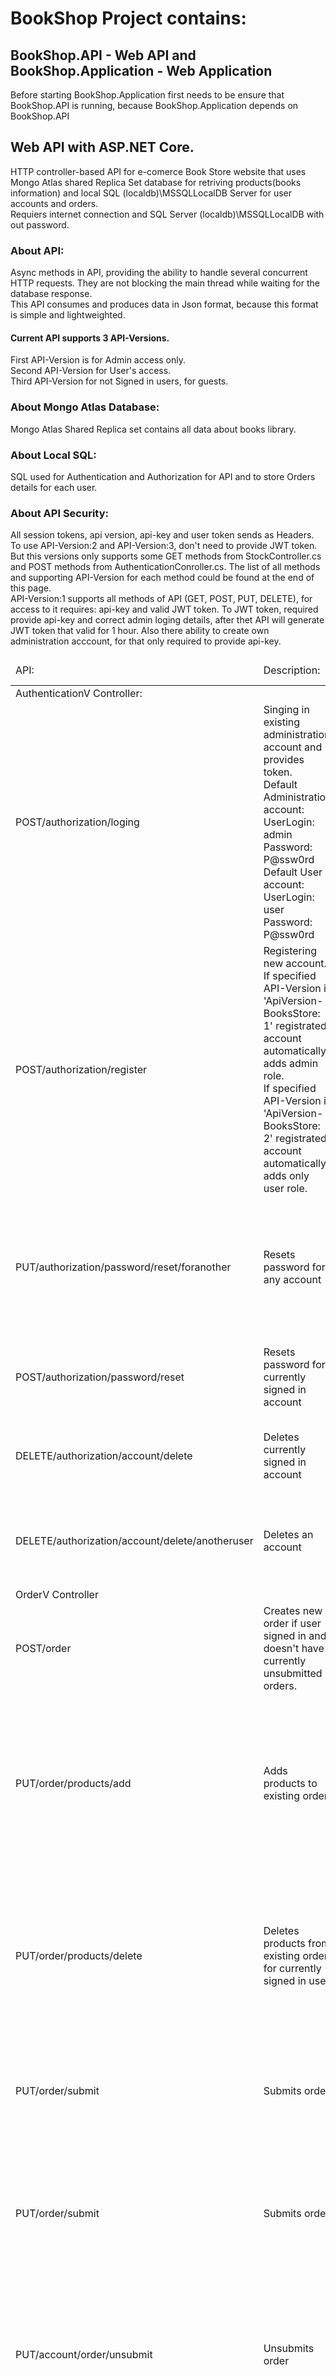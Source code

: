 # BookShop Project contains:
## BookShop.API - Web API and BookShop.Application - Web Application
Before starting BookShop.Application first needs to be ensure that BookShop.API is running, because BookShop.Application depends on BookShop.API

## Web API with ASP.NET Core.
HTTP controller-based API for e-comerce Book Store website that uses Mongo Atlas shared Replica Set database for retriving products(books information) and local SQL (localdb)\MSSQLLocalDB Server for user accounts and orders.<br/>
Requiers internet connection and SQL Server (localdb)\MSSQLLocalDB with out password.

  ### About API:
  Async methods in API, providing the ability to handle several concurrent HTTP requests. They are not blocking the main thread while waiting for the database response. <br>
  This API consumes and produces data in Json format, because this format is simple and lightweighted.
 #### Current API supports 3 API-Versions.
  First API-Version is for Admin access only.<br>
  Second API-Version for User's  access. <br/>
  Third API-Version for not Signed in users, for guests.

### About Mongo Atlas Database:
Mongo Atlas Shared Replica set contains all data about books library.
### About Local SQL:
SQL used for Authentication and Authorization for API and to store Orders details for each user. <br>

### About API Security:
All session tokens, api version, api-key and user token sends as Headers.
To use API-Version:2 and API-Version:3, don't need to provide JWT token. But this versions only supports some GET methods from StockController.cs and POST methods from AuthenticationConroller.cs. The list of all methods and supporting API-Version for each method could be found at the end of this page. <br/>
API-Version:1 supports all methods of API (GET, POST, PUT, DELETE), for access to it requires: api-key and valid JWT token.
To JWT token, required provide api-key and correct admin loging details, after thet API will generate JWT token that valid for 1 hour.
Also there ability to create own administration acccount, for that only required to provide api-key.

<table>
  <thead><td>API:</td><td>Description:</td><td>API Version<br>()</td><td>Additional Notes:</td></thead>
  <tr><td colspan="4">AuthenticationV Controller:</td></tr>
    <tr>
      <td>POST/authorization/loging</td>
      <td>Singing in existing administration account and provides token.<br>
        Default Administration account:<br>UserLogin: admin<br>Password: P@ssw0rd<br>
        Default User account:<br>UserLogin: user<br>Password: P@ssw0rd</td>
      <td>ApiVersion-BooksStore: 1 <br> ApiVersion-BooksStore: 2 </td>
      <td>ApiVersion-BooksStore: 1, supports only to sign under administration accounts</td>
    </tr>
    <tr>
      <td>POST/authorization/register</td>
      <td>Registering new account.<br>
        If specified API-Version is 'ApiVersion-BooksStore: 1' registrated account automatically adds admin role.<br>
        If specified API-Version is 'ApiVersion-BooksStore: 2' registrated account automatically adds only user role.
       </td>
      <td>ApiVersion-BooksStore: 1 <br> ApiVersion-BooksStore: 2 </td>
      <td>Requires unique username, unique email, and password.</td>
    </tr>
    <tr>
      <td>PUT/authorization/password/reset/foranother</td>
      <td>Resets password for any account</td>
      <td>ApiVersion-BooksStore: 1</td>
      <td>Requieres: to be signed in under admin account<br>
      Has to provide: correct registrated email and correct current password for this account and new password</td>
    </tr>
    <tr>
      <td>POST/authorization/password/reset</td>
      <td>Resets password for currently signed in account</td>
      <td>ApiVersion-BooksStore: 1 <br> ApiVersion-BooksStore: 2 </td>
      <td>Requires to be signed in and provide correct current password for this account.</td>
    </tr>
    <tr>
      <td>DELETE/authorization/account/delete</td>
      <td>Deletes currently signed in account</td>
      <td>ApiVersion-BooksStore: 1 <br> ApiVersion-BooksStore: 2 </td>
      <td>Requires to be signed in and provide correct current password for this account.</td>
    </tr>
   <tr>
      <td>DELETE/authorization/account/delete/anotheruser</td>
      <td>Deletes an account</td>
      <td>ApiVersion-BooksStore: 1</td>
      <td>Required to be signed in as admin and to provide correct data for account that needs to be deleted.</td>
    </tr>
  <tr><td colspan="4">OrderV Controller</td><tr>
  <tr>
    <td>POST/order</td>
    <td>Creates new order if user signed in and doesn't have currently unsubmitted orders.</td>
    <td>ApiVersion-BooksStore: 1 <br> ApiVersion-BooksStore: 2 </td>
    <td>Required to be signed in and have unsubmitted orders</td>
  </tr>
  <tr>
    <td>PUT/order/products/add</td>
    <td>Adds products to existing order</td>
    <td>ApiVersion-BooksStore: 1 <br> ApiVersion-BooksStore: 2 </td>
    <td>Required to provide valid product/products id, that currently is available at database and valid order id.<br/>
      Adds products if current order exists in database for currently signed in user and not submitted yet.</td>
  </tr>
  <tr>
    <td>PUT/order/products/delete</td>
    <td>Deletes products from existing order for currently signed in user</td>
    <td>ApiVersion-BooksStore: 1 <br> ApiVersion-BooksStore: 2 </td>
    <td>Requered to provide order id and product id<br/>
      Deletes requested product/products from order, if current order exists in database for currently signed in user and not submitted yet.</td>
  </tr>
  <tr>
    <td>PUT/order/submit</td>
    <td>Submits order</td>
    <td>ApiVersion-BooksStore: 1 <br> ApiVersion-BooksStore: 2 </td>
    <td>Required to be signed in and provide valid (for currently signed in user) and valid order id, currently unsubmitted.</td>
  </tr>
   <tr>
    <td>PUT/order/submit</td>
    <td>Submits order</td>
    <td>ApiVersion-BooksStore: 1 <br> ApiVersion-BooksStore: 2 </td>
    <td>Required to be signed in and provide valid (for currently signed in user) and valid order id.<br/>
      Order shoud be unsubmitted and have at least one valid product in it.</td>
  </tr>
   <tr>
    <td>PUT/account/order/unsubmit</td>
    <td>Unsubmits order</td>
    <td>ApiVersion-BooksStore: 1</td>
    <td>Required to be signed in as admin and provide existing order id. Available access to all orders in database(for any user)<br/>
      Order shoud not be submitted.</td>
  </tr>
   <tr>
    <td>PUT/order/details</td>
    <td>Gets requested order details</td>
    <td>ApiVersion-BooksStore: 1<br>ApiVersion-BooksStore: 2</td>
    <td>Required to be signed in and provide order id. If signed in as admin can access to any order in database, if signed in as user can access only own orders.</td>
  </tr>
  <tr>
    <td>PUT/order/all</td>
    <td>Gets all orders for currently signed in user.</td>
    <td>ApiVersion-BooksStore: 1<br>ApiVersion-BooksStore: 2</td>
    <td>Required to be signed in. Gets only own orders for signed in user.</td>
  </tr>
   <tr>
    <td>DELETE/order/delete</td>
    <td>Deletes requested order.</td>
    <td>ApiVersion-BooksStore: 1</td>
    <td>Required to be signed in as admin. Deletes any existing order.</td>
  </tr>
  <tr><td colspan="4">StockV Controller</td><tr>
  <tr>
    <td>GET/books/all</td>
    <td>Retrieves all data from database.</td>
    <td>ApiVersion-BooksStore: 1 <br> ApiVersion-BooksStore: 2 </td>
    <td>For ApiVersion-BooksStore : 2 retrieves only were parameter “isAvailable” : true</td>
  </tr>
  <tr>
    <td>GET/books/page</td>
    <td>Retrieves all data from database, with requested page and requested quantity per page (divides all data from database into pages) and sorts the data in ascending or descending order.</td>
    <td>ApiVersion-BooksStore: 1 <br> ApiVersion-BooksStore: 2 </td>
    <td>For ApiVersion-BooksStore : 2 retrieves only were parameter “isAvailable” : true</td>
  </tr>
  <tr>
    <td>GET/books/count/all</td>
    <td>Returns quantity of all books in database.</td>
    <td>ApiVersion-BooksStore: 1 <br> ApiVersion-BooksStore: 2 </td>
    <td>For ApiVersion-BooksStore : 2 retrieves only were parameter “isAvailable” : true</td>
  </tr>
  <tr>
    <td>POST/book/add</td>
    <td>Add new book/data in database. Requires entering all data, except the Id, Id generated automatically.</td>
    <td>ApiVersion-BooksStore: 1</td>
    <td></td>
  </tr>
  </colgroup>
</table>

